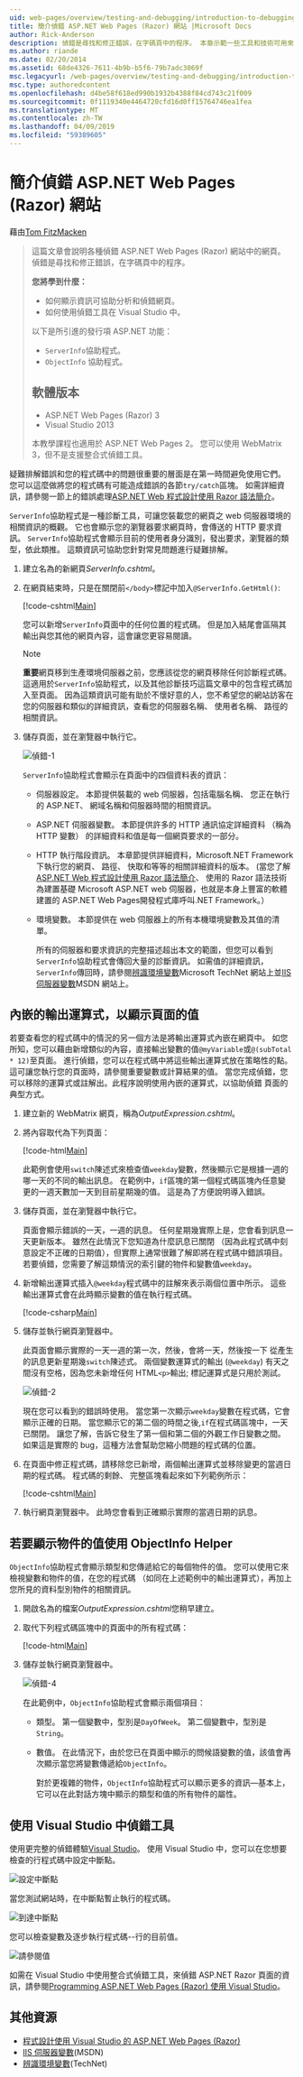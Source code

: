 ```yaml
---
uid: web-pages/overview/testing-and-debugging/introduction-to-debugging
title: 簡介偵錯 ASP.NET Web Pages (Razor) 網站 |Microsoft Docs
author: Rick-Anderson
description: 偵錯是尋找和修正錯誤，在字碼頁中的程序。 本章示範一些工具和技術可用來偵錯和分析...
ms.author: riande
ms.date: 02/20/2014
ms.assetid: 68de4326-7611-4b9b-b5f6-79b7adc3069f
msc.legacyurl: /web-pages/overview/testing-and-debugging/introduction-to-debugging
msc.type: authoredcontent
ms.openlocfilehash: d4be58f618ed990b1932b4388f84cd743c21f009
ms.sourcegitcommit: 0f1119340e4464720cfd16d0ff15764746ea1fea
ms.translationtype: MT
ms.contentlocale: zh-TW
ms.lasthandoff: 04/09/2019
ms.locfileid: "59389605"
---
```

# <a name="introduction-to-debugging-aspnet-web-pages-razor-sites"></a>簡介偵錯 ASP.NET Web Pages (Razor) 網站

藉由[Tom FitzMacken](https://github.com/tfitzmac)

> 這篇文章會說明各種偵錯 ASP.NET Web Pages (Razor) 網站中的網頁。 偵錯是尋找和修正錯誤，在字碼頁中的程序。
>
> **您將學到什麼：**
>
> - 如何顯示資訊可協助分析和偵錯網頁。
> - 如何使用偵錯工具在 Visual Studio 中。
>
>
> 以下是所引進的發行項 ASP.NET 功能：
>
> - `ServerInfo`協助程式。
> - `ObjectInfo` 協助程式。
>
>
> ## <a name="software-versions"></a>軟體版本
>
>
> - ASP.NET Web Pages (Razor) 3
> - Visual Studio 2013
>
>
> 本教學課程也適用於 ASP.NET Web Pages 2。 您可以使用 WebMatrix 3，但不是支援整合式偵錯工具。


疑難排解錯誤和您的程式碼中的問題很重要的層面是在第一時間避免使用它們。 您可以這麼做將您的程式碼有可能造成錯誤的各節`try/catch`區塊。 如需詳細資訊，請參閱一節上的錯誤處理[ASP.NET Web 程式設計使用 Razor 語法簡介](https://go.microsoft.com/fwlink/?LinkId=202890)。

`ServerInfo`協助程式是一種診斷工具，可讓您裝載您的網頁之 web 伺服器環境的相關資訊的概觀。 它也會顯示您的瀏覽器要求網頁時，會傳送的 HTTP 要求資訊。 `ServerInfo`協助程式會顯示目前的使用者身分識別，發出要求，瀏覽器的類型，依此類推。 這類資訊可協助您針對常見問題進行疑難排解。

1. 建立名為的新網頁*ServerInfo.cshtml*。
2. 在網頁結束時，只是在關閉前`</body>`標記中加入`@ServerInfo.GetHtml()`:

    [!code-cshtml[Main](introduction-to-debugging/samples/sample1.cshtml)]

    您可以新增`ServerInfo`頁面中的任何位置的程式碼。 但是加入結尾會區隔其輸出與您其他的網頁內容，這會讓您更容易閱讀。

    > [!NOTE]
    >
    > **重要**網頁移到生產環境伺服器之前，您應該從您的網頁移除任何診斷程式碼。 這適用於`ServerInfo`協助程式，以及其他診斷技巧這篇文章中的包含程式碼加入至頁面。 因為這類資訊可能有助於不懷好意的人，您不希望您的網站訪客在您的伺服器和類似的詳細資訊，查看您的伺服器名稱、 使用者名稱、 路徑的相關資訊。
3. 儲存頁面，並在瀏覽器中執行它。

    ![偵錯-1](introduction-to-debugging/_static/image1.jpg)

    `ServerInfo`協助程式會顯示在頁面中的四個資料表的資訊：

   - 伺服器設定。 本節提供裝載的 web 伺服器，包括電腦名稱、 您正在執行的 ASP.NET、 網域名稱和伺服器時間的相關資訊。
   - ASP.NET 伺服器變數。 本節提供許多的 HTTP 通訊協定詳細資料 （稱為 HTTP 變數） 的詳細資料和值是每一個網頁要求的一部分。
   - HTTP 執行階段資訊。 本章節提供詳細資料，Microsoft.NET Framework 下執行您的網頁、 路徑、 快取和等等的相關詳細資料的版本。 (當您了解[ASP.NET Web 程式設計使用 Razor 語法簡介](https://go.microsoft.com/fwlink/?LinkId=202890)、 使用的 Razor 語法技術為建置基礎 Microsoft ASP.NET web 伺服器，也就是本身上豐富的軟體建置的 ASP.NET Web Pages開發程式庫呼叫.NET Framework。）
   - 環境變數。 本節提供在 web 伺服器上的所有本機環境變數及其值的清單。

     所有的伺服器和要求資訊的完整描述超出本文的範圍，但您可以看到`ServerInfo`協助程式會傳回大量的診斷資訊。 如需值的詳細資訊，`ServerInfo`傳回時，請參閱[辨識環境變數](https://technet.microsoft.com/library/dd560744(WS.10).aspx)Microsoft TechNet 網站上並[IIS 伺服器變數](https://msdn.microsoft.com/library/ms524602(VS.90).aspx)MSDN 網站上。

## <a name="embedding-output-expressions-to-display-page-values"></a>內嵌的輸出運算式，以顯示頁面的值

若要查看您的程式碼中的情況的另一個方法是將輸出運算式內嵌在網頁中。 如您所知，您可以藉由新增類似的內容，直接輸出變數的值`@myVariable`或`@(subTotal * 12)`至頁面。 進行偵錯，您可以在程式碼中將這些輸出運算式放在策略性的點。 這可讓您執行您的頁面時，請參閱重要變數或計算結果的值。 當您完成偵錯，您可以移除的運算式或註解出。此程序說明使用內嵌的運算式，以協助偵錯 頁面的典型方式。

1. 建立新的 WebMatrix 網頁，稱為*OutputExpression.cshtml*。
2. 將內容取代為下列頁面：

    [!code-html[Main](introduction-to-debugging/samples/sample2.html)]

    此範例會使用`switch`陳述式來檢查值`weekday`變數，然後顯示它是根據一週的哪一天的不同的輸出訊息。 在範例中，`if`區塊的第一個程式碼區塊內任意變更的一週天數加一天到目前星期幾的值。 這是為了方便說明導入錯誤。
3. 儲存頁面，並在瀏覽器中執行它。

    頁面會顯示錯誤的一天，一週的訊息。 任何星期幾實際上是，您會看到訊息一天更新版本。 雖然在此情況下您知道為什麼訊息已關閉 （因為此程式碼中刻意設定不正確的日期值），但實際上通常很難了解即將在程式碼中錯誤項目。 若要偵錯，您需要了解這類情況的索引鍵的物件和變數值`weekday`。
4. 新增輸出運算式插入`@weekday`程式碼中的註解來表示兩個位置中所示。 這些輸出運算式會在此時顯示變數的值在執行程式碼。

    [!code-csharp[Main](introduction-to-debugging/samples/sample3.cs?highlight=2-3,15-16)]
5. 儲存並執行網頁瀏覽器中。

    此頁面會顯示實際的一天一週的第一次，然後，會將一天，然後按一下 從產生的訊息更新星期幾`switch`陳述式。 兩個變數運算式的輸出 (`@weekday`) 有天之間沒有空格，因為您未新增任何 HTML`<p>`輸出; 標記運算式是只用於測試。

    ![偵錯-2](introduction-to-debugging/_static/image2.jpg)

    現在您可以看到的錯誤時使用。 當您第一次顯示`weekday`變數在程式碼，它會顯示正確的日期。 當您顯示它的第二個的時間之後,`if`在程式碼區塊中，一天已關閉。 讓您了解，告訴它發生了第一個和第二個的外觀工作日變數之間。 如果這是實際的 bug，這種方法會幫助您縮小問題的程式碼的位置。
6. 在頁面中修正程式碼，請移除您已新增，兩個輸出運算式並移除變更的當週日期的程式碼。 程式碼的剩餘、 完整區塊看起來如下列範例所示：

    [!code-cshtml[Main](introduction-to-debugging/samples/sample4.cshtml)]
7. 執行網頁瀏覽器中。 此時您會看到正確顯示實際的當週日期的訊息。

## <a name="using-the-objectinfo-helper-to-display-object-values"></a>若要顯示物件的值使用 ObjectInfo Helper

`ObjectInfo`協助程式會顯示類型和您傳遞給它的每個物件的值。 您可以使用它來檢視變數和物件的值，在您的程式碼 （如同在上述範例中的輸出運算式），再加上您所見的資料型別物件的相關資訊。

1. 開啟名為的檔案*OutputExpression.cshtml*您稍早建立。
2. 取代下列程式碼區塊中的頁面中的所有程式碼：

    [!code-html[Main](introduction-to-debugging/samples/sample5.html)]
3. 儲存並執行網頁瀏覽器中。

    ![偵錯-4](introduction-to-debugging/_static/image3.jpg)

    在此範例中，`ObjectInfo`協助程式會顯示兩個項目：

   - 類型。 第一個變數中，型別是`DayOfWeek`。 第二個變數中，型別是`String`。
   - 數值。 在此情況下，由於您已在頁面中顯示的問候語變數的值，該值會再次顯示當您將變數傳遞給`ObjectInfo`。

     對於更複雜的物件，`ObjectInfo`協助程式可以顯示更多的資訊&#8212;基本上，它可以在此對話方塊中顯示的類型和值的所有物件的屬性。

## <a name="using-debugging-tools-in-visual-studio"></a>使用 Visual Studio 中偵錯工具

使用更完整的偵錯體驗[Visual Studio](https://visualstudio.microsoft.com/downloads/?utm_medium=microsoft&utm_source=docs.microsoft.com&utm_campaign=button+cta&utm_content=download+vs2017)。 使用 Visual Studio 中，您可以在您想要檢查的行程式碼中設定中斷點。

![設定中斷點](introduction-to-debugging/_static/image1.png)

當您測試網站時，在中斷點暫止執行的程式碼。

![到達中斷點](introduction-to-debugging/_static/image2.png)

您可以檢查變數及逐步執行程式碼--行的目前值。

![請參閱值](introduction-to-debugging/_static/image3.png)

如需在 Visual Studio 中使用整合式偵錯工具，來偵錯 ASP.NET Razor 頁面的資訊，請參閱[Programming ASP.NET Web Pages (Razor) 使用 Visual Studio](https://go.microsoft.com/fwlink/?LinkId=205854)。

## <a name="additional-resources"></a>其他資源

- [程式設計使用 Visual Studio 的 ASP.NET Web Pages (Razor)](https://go.microsoft.com/fwlink/?LinkId=205854)
- [IIS 伺服器變數](https://msdn.microsoft.com/library/ms524602(VS.90).aspx)(MSDN)
- [辨識環境變數](https://technet.microsoft.com/library/dd560744(WS.10).aspx)(TechNet)
